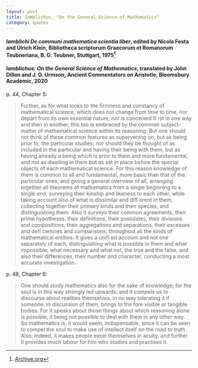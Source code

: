```yaml
---
layout: post
title: Iamblichus, "On the General Science of Mathematics"
category: quotes
---
```


#### *Iamblichi De communi mathematica scientia liber*, edited by Nicola Festa and Ulrich Klein, Bibliotheca scriptorum Graecorum et Romanorum Teubneriana, B. G. Teubner, Stuttgart, 1975[^2]

[^2]: [Archive.org](https://archive.org/details/iamblichidecommu0000iamb/page/n2/mode/1up)

#### *Iamblichus: On the General Science of Mathematics*, translated by John Dillon and J. O. Urmson,  Ancient Commentators on Aristotle, Bloomsbury Academic, 2020

p. 44, Chapter 5:

> Further, as for what looks to the firmness and constancy of mathematical science, which does not change from time to time, nor depart from its own essential nature, nor is conceived fi rst in one way and then in another, this too is embraced by the common subject- matter of mathematical science within its reasoning. But one should not think of these common features as supervening on, but as being prior to, the particular studies; nor should they be thought of as included in the particular and having their being with them, but as having already a being which is prior to them and more fundamental, and not as dwelling in them but as set in place before the special objects of each mathematical science. For this reason knowledge of them is common to all and fundamental, more basic than that of the particular ones, and giving a general overview of all, arranging together all theorems of mathematics from a single beginning to a single end, surveying their kinship and likeness to each other, while taking account also of what is dissimilar and diff erent in them, collecting together their primary kinds and their species, and distinguishing them. Also it surveys their common agreements, their prime hypotheses, their definitions, their postulates, their divisions and compositions, their aggregations and separations, their excesses and defi ciencies and comparisons, throughout all the kinds of mathematical entities. It gives a unifi ed account and not one separately of each, distinguishing what is possible in them and what impossible, what necessary and what not, the true and the false, and also their differences, their number and character, conducting a most accurate investigation.

p. 48, Chapter 6:

> One should study mathematics also for the sake of knowledge; for the soul is in this way strongly led upwards, and it compels us to discourse about realities themselves, in no way tolerating it if someone, in discussion of them, brings to the fore visible or tangible bodies. For it speaks about those things about which reasoning alone is possible, it being not possible to deal with them in any other way. So mathematics is, it would seem, indispensable, since it can be seen to compel the soul to make use of intellect itself on the road to truth. Also, indeed, it makes people excel themselves in acuity, and further it provides much labour for him who studies and practises it.